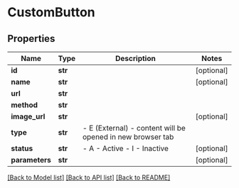 # CustomButton

## Properties
Name | Type | Description | Notes
------------ | ------------- | ------------- | -------------
**id** | **str** |  | [optional] 
**name** | **str** |  | [optional] 
**url** | **str** |  | 
**method** | **str** |  | 
**image_url** | **str** |  | [optional] 
**type** | **str** | - E (External) - content will be opened in new browser tab | 
**status** | **str** | - A - Active - I - Inactive | [optional] 
**parameters** | **str** |  | [optional] 

[[Back to Model list]](../README.md#documentation-for-models) [[Back to API list]](../README.md#documentation-for-api-endpoints) [[Back to README]](../README.md)


